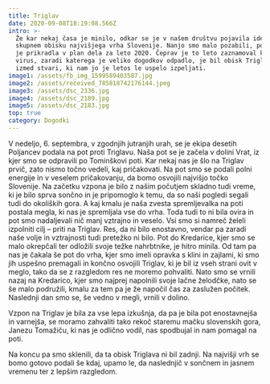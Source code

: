 ```yaml
---
title: Triglav
date: 2020-09-08T18:19:08.566Z
intro: >-
  Že kar nekaj časa je minilo, odkar se je v našem društvu pojavila ideja o
  skupnem obisku najvišjega vrha Slovenije. Nanjo smo malo pozabili, potem pa se
  je prikradla v plan dela za leto 2020. Čeprav je to leto zaznamoval korona
  virus, zaradi katerega je veliko dogodkov odpadlo, je bil obisk Triglava ena
  izmed stvari, ki nam jo je letos le uspelo izpeljati. 
image1: /assets/fb_img_1599589403587.jpg
image2: /assets/received_785818742176144.jpeg
image3: /assets/dsc_2336.jpg
image4: /assets/dsc_2189.jpg
image5: /assets/dsc_2183.jpg
top: true
category: Dogodki
---
```

V nedeljo, 6. septembra, v zgodnjih jutranjih urah, se je ekipa desetih Poljancev podala na pot proti Triglavu. Naša pot se je začela v dolini Vrat, iz kjer smo se odpravili po Tominškovi poti. Kar nekaj nas je šlo na Triglav prvič, zato nismo točno vedeli, kaj pričakovati. Na pot smo se podali polni energije in v veselem pričakovanju, da bomo osvojili najvišjo točko Slovenije. Na začetku vzpona je bilo z našim počutjem skladno tudi vreme, ki je bilo sprva sončno in je pripomoglo k temu, da so naši pogledi segali tudi do okoliških gora. A kaj kmalu je naša zvesta spremljevalka na poti postala megla, ki nas je spremljala vse do vrha. Toda tudi to ni bila ovira in pot smo nadaljevali nič manj vztrajno in veselo. Vsi smo si namreč želeli izpolniti cilj – priti na Triglav. Res, da ni bilo enostavno, vendar pa zaradi naše volje in vztrajnosti tudi pretežko ni bilo. Pot do Kredarice, kjer smo se malo okrepčali ter odložili svoje težke nahrbtnike, je hitro minila. Od tam pa nas je čakala še pot do vrha, kjer smo imeli opravka s klini in zajlami, ki smo jih uspešno premagali in končno osvojili Triglav, ki je bil iz vseh strani ovit v meglo, tako da se z razgledom res ne moremo pohvaliti. Nato smo se vrnili nazaj na Kredarico, kjer smo najprej napolnili svoje lačne želodčke, nato se še malo podružili, kmalu za tem pa je že napočil čas za zaslužen počitek. Naslednji dan smo se, še vedno v megli, vrnili v dolino. 

Vzpon na Triglav je bila za vse lepa izkušnja, da pa je bila pot enostavnejša in varnejša, se moramo zahvaliti tako rekoč staremu mačku slovenskih gora, Janezu Tomažiču, ki nas je odlično vodil, nas spodbujal in nam pomagal na poti. 

Na koncu pa smo sklenili, da ta obisk Triglava ni bil zadnji. Na najvišji vrh se bomo gotovo podali še kdaj, upamo le, da naslednjič v sončnem in jasnem vremenu ter z lepšim razgledom.
